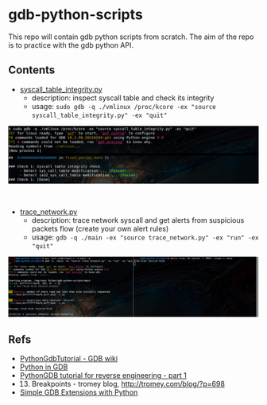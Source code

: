 # gdb-python-scripts

This repo will contain gdb python scripts from scratch. The aim of the repo is to practice with the gdb python API.


## Contents ##

 - [syscall_table_integrity.py](syscall_table_integrity.py)
    * description: inspect syscall table and check its integrity
    * usage: `sudo gdb -q ./vmlinux /proc/kcore -ex "source syscall_table_integrity.py" -ex "quit"`

![example_pictures/es1.jpg](example_pictures/es1.jpg)

</br>

 - [trace_network.py](trace_network.py)
    * description: trace network syscall and get alerts from suspicious packets flow (create your own alert rules)
    * usage: `gdb -q ./main -ex "source trace_network.py" -ex "run" -ex "quit"`

![example_pictures/es2.jpg](example_pictures/es2.jpg)




## Refs ##

 - [PythonGdbTutorial - GDB wiki](https://sourceware.org/gdb/wiki/PythonGdbTutorial)
 - [Python in GDB](https://lnxblog.github.io/2019/06/17/python-support-for-gdb.html)
 - [PythonGDB tutorial for reverse engineering - part 1](https://blog.lse.epita.fr//2012/05/01/pythongdb-tutorial-for-reverse-engineering-part.html)
 - 13. Breakpoints - tromey blog, http://tromey.com/blog/?p=698
 - [Simple GDB Extensions with Python](https://blog.0x972.info/?d=2016/01/08/09/14/47-simple-gdb-extensions-with-python)


